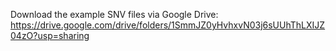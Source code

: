 Download the example SNV files via Google Drive: https://drive.google.com/drive/folders/1SmmJZ0yHvhxvN03j6sUUhThLXIJZ04zO?usp=sharing
